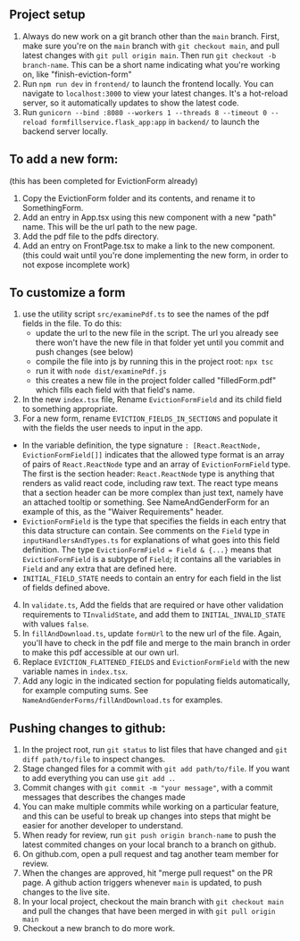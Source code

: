 ## Project setup

1.  Always do new work on a git branch other than the `main` branch. First, make sure you're on the `main` branch with `git checkout main`, and pull latest changes with `git pull origin main`. Then run `git checkout -b branch-name`. This can be a short name indicating what you're working on, like "finish-eviction-form"
2.  Run `npm run dev` in `frontend/` to launch the frontend locally. You can navigate to `localhost:3000` to view your latest changes. It's a hot-reload server, so it automatically updates to show the latest code.
3. Run `gunicorn --bind :8080 --workers 1 --threads 8 --timeout 0 --reload formfillservice.flask_app:app` in `backend/` to launch the backend server locally.

## To add a new form:

(this has been completed for EvictionForm already)

1.  Copy the EvictionForm folder and its contents, and rename it to SomethingForm.
2.  Add an entry in App.tsx using this new component with a new "path" name. This will be the url path to the new page.
3.  Add the pdf file to the pdfs directory.
4.  Add an entry on FrontPage.tsx to make a link to the new component. (this could wait until you're done implementing the new form, in order to not expose incomplete work)

## To customize a form

1.  use the utility script `src/examinePdf.ts` to see the names of the pdf fields in the file. To do this:
    - update the url to the new file in the script. The url you already see there won't have the new file in that folder yet until you commit and push changes (see below)
    - compile the file into js by running this in the project root: `npx tsc`
    - run it with `node dist/examinePdf.js`
    - this creates a new file in the project folder called "filledForm.pdf" which fills each field with that field's name.
2.  In the new `index.tsx` file, Rename `EvictionFormField` and its child field to something appropriate.
3.  For a new form, rename `EVICTION_FIELDS_IN_SECTIONS` and populate it with the fields the user needs to input in the app.

- In the variable definition, the type signature `: [React.ReactNode, EvictionFormField[]]` indicates that the allowed type format is an array of pairs of `React.ReactNode` type and an array of `EvictionFormField` type. The first is the section header: `React.ReactNode` type is anything that renders as valid react code, including raw text. The react type means that a section header can be more complex than just text, namely have an attached tooltip or something. See NameAndGenderForm for an example of this, as the "Waiver Requirements" header.
- `EvictionFormField` is the type that specifies the fields in each entry that this data structure can contain. See comments on the `Field` type in `inputHandlersAndTypes.ts` for explanations of what goes into this field definition. The type `EvictionFormField = Field & {...}` means that `EvictionFormField` is a subtype of `Field`; it contains all the variables in `Field` and any extra that are defined here.
- `INITIAL_FIELD_STATE` needs to contain an entry for each field in the list of fields defined above.

4. In `validate.ts`, Add the fields that are required or have other validation requirements to `TInvalidState`, and add them to `INITIAL_INVALID_STATE` with values `false`.
5. In `fillAndDownload.ts`, update `formUrl` to the new url of the file. Again, you'll have to check in the pdf file and merge to the main branch in order to make this pdf accessible at our own url.
6. Replace `EVICTION_FLATTENED_FIELDS` and `EvictionFormField` with the new variable names in `index.tsx`.
7. Add any logic in the indicated section for populating fields automatically, for example computing sums. See `NameAndGenderForms/fillAndDownload.ts` for examples.

## Pushing changes to github:

1.  In the project root, run `git status` to list files that have changed and `git diff path/to/file` to inspect changes.
2.  Stage changed files for a commit with `git add path/to/file`. If you want to add everything you can use `git add .`.
3.  Commit changes with `git commit -m "your message"`, with a commit messages that describes the changes made
4.  You can make multiple commits while working on a particular feature, and this can be useful to break up changes into steps that might be easier for another developer to understand.
5.  When ready for review, run `git push origin branch-name` to push the latest commited changes on your local branch to a branch on github.
6.  On github.com, open a pull request and tag another team member for review.
7.  When the changes are approved, hit "merge pull request" on the PR page. A github action triggers whenever `main` is updated, to push changes to the live site.
8.  In your local project, checkout the main branch with `git checkout main` and pull the changes that have been merged in with `git pull origin main`
9.  Checkout a new branch to do more work.
